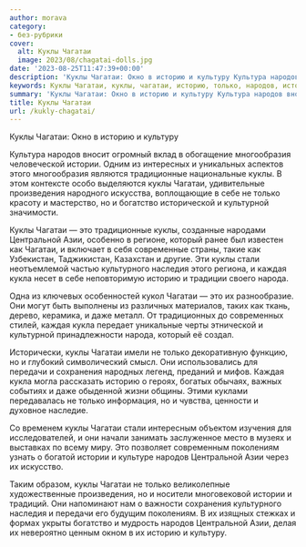 ```yaml
---
author: morava
category:
- без-рубрики
cover:
  alt: Куклы Чагатаи
  image: 2023/08/chagatai-dolls.jpg
date: '2023-08-25T11:47:39+00:00'
description: 'Куклы Чагатаи: Окно в историю и культуру Культура народов вносит огромный вклад в обогащение многообразия человеческой истории. Одним из интересных и...'
keywords: Куклы Чагатаи, куклы, чагатаи, историю, только, народов, истории, это, центральной, азии, каждая, кукла, культуру, многообразия, традиционные, произведения
summary: 'Куклы Чагатаи: Окно в историю и культуру Культура народов вносит огромный вклад в обогащение многообразия человеческой истории. Одним из интересных и...'
title: Куклы Чагатаи
url: /kukly-chagatai/
---
```


Куклы Чагатаи: Окно в историю и культуру

Культура народов вносит огромный вклад в обогащение многообразия человеческой истории. Одним из интересных и уникальных аспектов этого многообразия являются традиционные национальные куклы. В этом контексте особо выделяются куклы Чагатаи, удивительные произведения народного искусства, воплощающие в себе не только красоту и мастерство, но и богатство исторической и культурной значимости.

Куклы Чагатаи — это традиционные куклы, созданные народами Центральной Азии, особенно в регионе, который ранее был известен как Чагатаи, и включает в себя современные страны, такие как Узбекистан, Таджикистан, Казахстан и другие. Эти куклы стали неотъемлемой частью культурного наследия этого региона, и каждая кукла несет в себе неповторимую историю и традиции своего народа.

Одна из ключевых особенностей кукол Чагатаи — это их разнообразие. Они могут быть выполнены из различных материалов, таких как ткань, дерево, керамика, и даже металл. От традиционных до современных стилей, каждая кукла передает уникальные черты этнической и культурной принадлежности народа, который её создал.

Исторически, куклы Чагатаи имели не только декоративную функцию, но и глубокий символический смысл. Они использовались для передачи и сохранения народных легенд, преданий и мифов. Каждая кукла могла рассказать историю о героях, богатых обычаях, важных событиях и даже обыденной жизни общины. Этими куклами передавалась не только информация, но и чувства, ценности и духовное наследие.

Со временем куклы Чагатаи стали интересным объектом изучения для исследователей, и они начали занимать заслуженное место в музеях и выставках по всему миру. Это позволяет современным поколениям узнать о богатой истории и культуре народов Центральной Азии через их искусство.

Таким образом, куклы Чагатаи не только великолепные художественные произведения, но и носители многовековой истории и традиций. Они напоминают нам о важности сохранения культурного наследия и передачи его будущим поколениям. В их изящных стежках и формах укрыты богатство и мудрость народов Центральной Азии, делая их невероятно ценным окном в их историю и культуру.